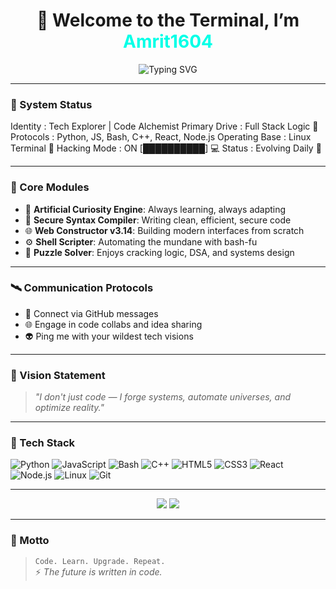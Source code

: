 <!-- futuristic terminal-style GitHub profile README -->

<h1 align="center">👋 Welcome to the Terminal, I’m <span style="color:#00ffe7;">Amrit1604</span></h1>

<p align="center">
  <img src="https://readme-typing-svg.demolab.com?font=Fira+Code&duration=2500&pause=800&color=00FFE7&center=true&vCenter=true&width=435&lines=Code+%3D+Life;Automate+Everything.;Hack+the+Future." alt="Typing SVG" />
</p>

---

### 🧠 System Status

Identity : Tech Explorer | Code Alchemist
Primary Drive : Full Stack Logic 🧮
Protocols : Python, JS, Bash, C++, React, Node.js
Operating Base : Linux Terminal 🐧
Hacking Mode : ON [██████████] 💻
Status : Evolving Daily 🚀


---

### 💾 Core Modules

- 🤖 **Artificial Curiosity Engine**: Always learning, always adapting
- 🔐 **Secure Syntax Compiler**: Writing clean, efficient, secure code
- 🌐 **Web Constructor v3.14**: Building modern interfaces from scratch
- ⚙️ **Shell Scripter**: Automating the mundane with bash-fu
- 🧩 **Puzzle Solver**: Enjoys cracking logic, DSA, and systems design

---

### 🛰️ Communication Protocols

- 📡 Connect via GitHub messages
- 🌐 Engage in code collabs and idea sharing
- 👽 Ping me with your wildest tech visions

---

### 🔮 Vision Statement

> *"I don't just code — I forge systems, automate universes, and optimize reality."*

---

### 🧰 Tech Stack

![Python](https://img.shields.io/badge/-Python-000?&logo=python)
![JavaScript](https://img.shields.io/badge/-JavaScript-000?&logo=javascript)
![Bash](https://img.shields.io/badge/-Bash-000?&logo=gnu-bash)
![C++](https://img.shields.io/badge/-C++-000?&logo=c%2B%2B)
![HTML5](https://img.shields.io/badge/-HTML5-000?&logo=html5)
![CSS3](https://img.shields.io/badge/-CSS3-000?&logo=css3)
![React](https://img.shields.io/badge/-React-000?&logo=react)
![Node.js](https://img.shields.io/badge/-Node.js-000?&logo=node.js)
![Linux](https://img.shields.io/badge/-Linux-000?&logo=linux)
![Git](https://img.shields.io/badge/-Git-000?&logo=git)

---

<p align="center">
  <img src="https://github-readme-stats.vercel.app/api?username=Amrit1604&show_icons=true&theme=tokyonight&hide_border=true" />
  <img src="https://github-readme-streak-stats.herokuapp.com?user=Amrit1604&theme=tokyonight&hide_border=true" />
</p>

---

### 🧬 Motto

> `Code. Learn. Upgrade. Repeat.`  
> ⚡ *The future is written in code.*

<!---
Amrit1604/Amrit1604 is a ✨ special ✨ repository because its `README.md` (this file) appears on your GitHub profile.
--->
